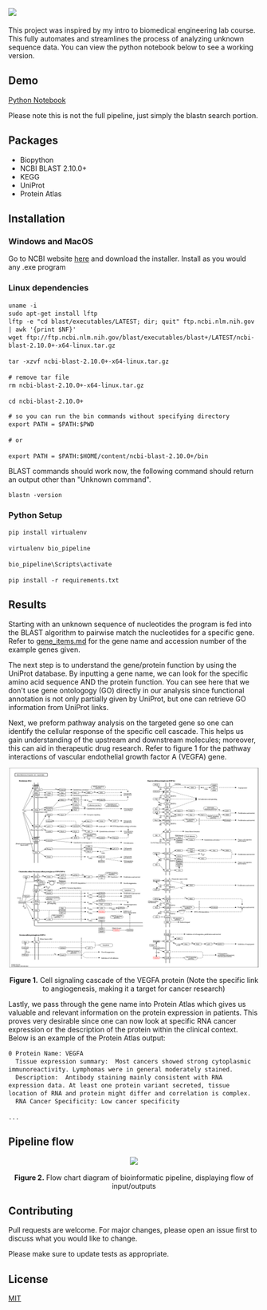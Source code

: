 <img width="auto" height="auto" src ="https://i.imgur.com/yUFCu2Y.png"><br><br>
This project was inspired by my intro to biomedical engineering lab course. This fully automates and streamlines the process of analyzing unknown sequence data. You can view the python notebook below to see a working version.

## Demo
[Python Notebook](https://colab.research.google.com/drive/1lRdys_SpBH4HugSSRcW8S678T-r7NYXV)

Please note this is not the full pipeline, just simply the blastn search portion.

## Packages
- Biopython
- NCBI BLAST 2.10.0+
- KEGG
- UniProt
- Protein Atlas


## Installation
### Windows and MacOS
Go to NCBI website [here](https://ftp.ncbi.nlm.nih.gov/blast/executables/blast+/LATEST/) and download the installer. Install as you would any .exe program

### Linux dependencies
```
uname -i
sudo apt-get install lftp
lftp -e "cd blast/executables/LATEST; dir; quit" ftp.ncbi.nlm.nih.gov | awk '{print $NF}'
wget ftp://ftp.ncbi.nlm.nih.gov/blast/executables/blast+/LATEST/ncbi-blast-2.10.0+-x64-linux.tar.gz

tar -xzvf ncbi-blast-2.10.0+-x64-linux.tar.gz

# remove tar file
rm ncbi-blast-2.10.0+-x64-linux.tar.gz

cd ncbi-blast-2.10.0+
```
```
# so you can run the bin commands without specifying directory
export PATH = $PATH:$PWD

# or

export PATH = $PATH:$HOME/content/ncbi-blast-2.10.0+/bin
```
BLAST commands should work now, the following command should return an output other than "Unknown command".

```
blastn -version
```

### Python Setup
```
pip install virtualenv

virtualenv bio_pipeline

bio_pipeline\Scripts\activate

pip install -r requirements.txt

```


## Results
Starting with an unknown sequence of nucleotides the program is fed into the BLAST algorithm to pairwise match the nucleotides for a specific gene. Refer to [gene_items.md](gene_items.md) for the gene name and accession number of the example genes given.

The next step is to understand the gene/protein function by using the UniProt database. By inputting a gene name, we can look for the specific amino acid sequence AND the protein function. You can see here that we don't use gene ontologogy (GO) directly in our analysis since functional annotation is not only partially given by UniProt, but one can retrieve GO information from UniProt links.

Next, we preform pathway analysis on the targeted gene so one can identify the cellular response of the specific cell cascade. This helps us gain understanding of the upstream and downstream molecules; moreover, this can aid in therapeutic drug research. Refer to figure 1 for the pathway interactions of vascular endothelial growth factor A (VEGFA) gene.

<p align="center">
  <img width="500" height="400" src="pathway_img/VEGFA_pathway.jpg">
</p>
<p align="center"><b>Figure 1.</b> Cell signaling cascade of the VEGFA protein (Note the specific link to angiogenesis, making it a target for cancer research)</p>

Lastly, we pass through the gene name into Protein Atlas which gives us valuable and relevant information on the protein expression in patients. This proves very desirable since one can now look at specific RNA cancer expression or the description of the protein within the clinical context. Below is an example of the Protein Atlas output:
```
0 Protein Name: VEGFA
  Tissue expression summary:  Most cancers showed strong cytoplasmic immunoreactivity. Lymphomas were in general moderately stained.
  Description:  Antibody staining mainly consistent with RNA expression data. At least one protein variant secreted, tissue location of RNA and protein might differ and correlation is complex.  
  RNA Cancer Specificity: Low cancer specificity

...
```

## Pipeline flow
<p align="center">
  <img src="https://i.imgur.com/UWcFXx1.png">
</p>

<p align="center"><b>Figure 2.</b> Flow chart diagram of bioinformatic pipeline, displaying flow of input/outputs</p>

## Contributing
Pull requests are welcome. For major changes, please open an issue first to discuss what you would like to change.

Please make sure to update tests as appropriate.

## License
[MIT](https://choosealicense.com/licenses/mit/)
